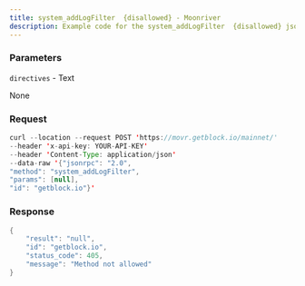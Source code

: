 ```yaml
---
title: system_addLogFilter  {disallowed} - Moonriver
description: Example code for the system_addLogFilter  {disallowed} json-rpc method. Сomplete guide on how to use system_addLogFilter  {disallowed} json-rpc in GetBlock.io Web3 documentation.
---
```


### Parameters


`directives` - Text

None

### Request

``` java
curl --location --request POST 'https://movr.getblock.io/mainnet/' 
--header 'x-api-key: YOUR-API-KEY' 
--header 'Content-Type: application/json' 
--data-raw '{"jsonrpc": "2.0",
"method": "system_addLogFilter",
"params": [null],
"id": "getblock.io"}'
```

###  Response

``` java
{
    "result": "null",
    "id": "getblock.io",
    "status_code": 405,
    "message": "Method not allowed"
}
```

